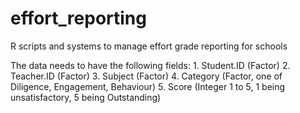 # effort_reporting
R scripts and systems to manage effort grade reporting for schools

The data needs to have the following fields:
    1. Student.ID  (Factor)
    2. Teacher.ID  (Factor)
    3. Subject     (Factor)
    4. Category (Factor, one of Diligence, Engagement, Behaviour)
    5. Score (Integer 1 to 5, 1 being unsatisfactory, 5 being Outstanding)
